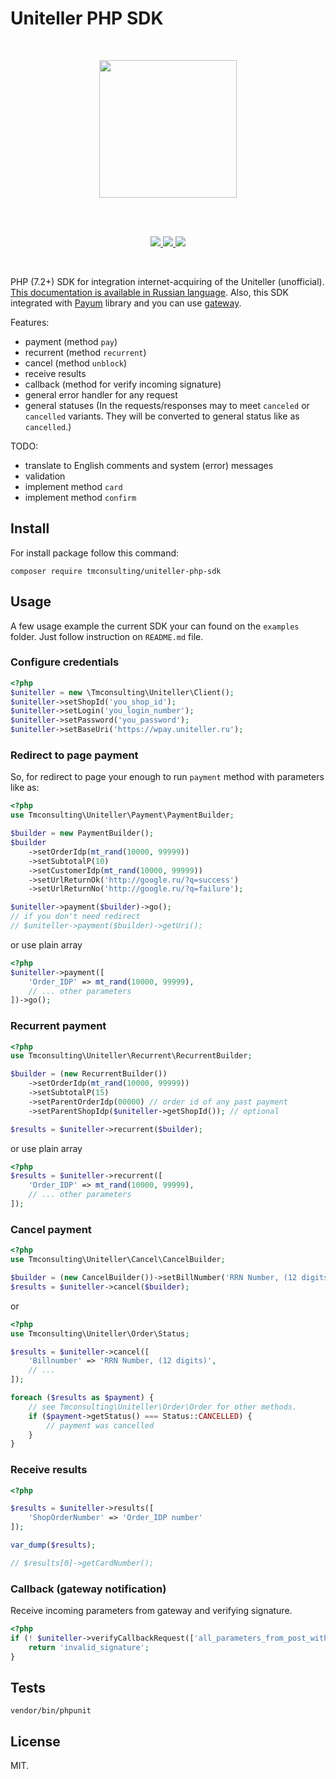 # Uniteller PHP SDK

<br />

<p align="center">
    <img src="https://www.uniteller.ru//local/templates/index/img/base/logo.svg" width="220">
</p>

<br />
<br />

<p align="center">
    <a href="https://travis-ci.org/tmconsulting/uniteller-php-sdk" target="_blank">
        <img src="https://travis-ci.org/tmconsulting/uniteller-php-sdk.svg?branch=master" />
    </a>
    <a href="https://packagist.org/packages/tmconsulting/uniteller-php-sdk" target="_blank">
        <img src="https://poser.pugx.org/tmconsulting/uniteller-php-sdk/v/stable" />
    </a>
    <a href="https://packagist.org/packages/tmconsulting/uniteller-php-sdk" target="_blank">
        <img src="https://poser.pugx.org/tmconsulting/uniteller-php-sdk/license" />
    </a>
</p>

<br />

PHP (7.2+) SDK for integration internet-acquiring of the Uniteller (unofficial).
[This documentation is available in Russian language](README_RU.md).
Also, this SDK integrated with [Payum](https://github.com/Payum/Payum) library and you can use [gateway](https://github.com/tmconsulting/payum-uniteller-gateway).

Features:
* payment (method `pay`)
* recurrent (method `recurrent`)
* cancel (method `unblock`)
* receive results
* callback (method for verify incoming signature)
* general error handler for any request
* general statuses (In the requests/responses may to meet `canceled` or `cancelled` variants. They will be converted to general status like as `cancelled`.)

TODO:
* translate to English comments and system (error) messages
* validation
* implement method `card`
* implement method `confirm` 

## Install

For install package follow this command:

`composer require tmconsulting/uniteller-php-sdk`

## Usage

A few usage example the current SDK your can found on the `examples` folder. 
Just follow instruction on `README.md` file. 

### Configure credentials  

```php
<?php
$uniteller = new \Tmconsulting\Uniteller\Client();
$uniteller->setShopId('you_shop_id');
$uniteller->setLogin('you_login_number');
$uniteller->setPassword('you_password');
$uniteller->setBaseUri('https://wpay.uniteller.ru');
```

### Redirect to page payment 

So, for redirect to page your enough to run `payment` method with parameters like as:

```php
<?php
use Tmconsulting\Uniteller\Payment\PaymentBuilder;

$builder = new PaymentBuilder();
$builder
    ->setOrderIdp(mt_rand(10000, 99999))
    ->setSubtotalP(10)
    ->setCustomerIdp(mt_rand(10000, 99999))
    ->setUrlReturnOk('http://google.ru/?q=success')
    ->setUrlReturnNo('http://google.ru/?q=failure');

$uniteller->payment($builder)->go();
// if you don't need redirect
// $uniteller->payment($builder)->getUri();

```

or use plain array

```php
<?php
$uniteller->payment([
    'Order_IDP' => mt_rand(10000, 99999),
    // ... other parameters
])->go();
```

### Recurrent payment
 
```php
<?php
use Tmconsulting\Uniteller\Recurrent\RecurrentBuilder;

$builder = (new RecurrentBuilder())
    ->setOrderIdp(mt_rand(10000, 99999))
    ->setSubtotalP(15)
    ->setParentOrderIdp(00000) // order id of any past payment
    ->setParentShopIdp($uniteller->getShopId()); // optional

$results = $uniteller->recurrent($builder);
```

or use plain array

```php
<?php
$results = $uniteller->recurrent([
    'Order_IDP' => mt_rand(10000, 99999),
    // ... other parameters
]);
```

### Cancel payment
 
```php
<?php
use Tmconsulting\Uniteller\Cancel\CancelBuilder;

$builder = (new CancelBuilder())->setBillNumber('RRN Number, (12 digits)');
$results = $uniteller->cancel($builder);
```

or

```php
<?php
use Tmconsulting\Uniteller\Order\Status;

$results = $uniteller->cancel([
    'Billnumber' => 'RRN Number, (12 digits)',
    // ...
]);

foreach ($results as $payment) {
    // see Tmconsulting\Uniteller\Order\Order for other methods.
    if ($payment->getStatus() === Status::CANCELLED) {
        // payment was cancelled
    }    
} 
```

### Receive results

```php
<?php

$results = $uniteller->results([
    'ShopOrderNumber' => 'Order_IDP number'
]);

var_dump($results);

// $results[0]->getCardNumber();
```

### Callback (gateway notification)

Receive incoming parameters from gateway and verifying signature. 

```php
<?php
if (! $uniteller->verifyCallbackRequest(['all_parameters_from_post_with_signature'])) {
    return 'invalid_signature';
}
```

## Tests

`vendor/bin/phpunit`

## License

MIT.
